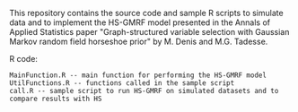 This repository contains the source code and sample R scripts to simulate data and to implement the HS-GMRF model presented in the Annals of Applied Statistics paper "Graph-structured variable selection with Gaussian Markov random field horseshoe prior" by M. Denis and M.G. Tadesse.

R code:

    MainFunction.R -- main function for performing the HS-GMRF model
    UtilFunctions.R -- functions called in the sample script
    call.R -- sample script to run HS-GMRF on simulated datasets and to compare results with HS 

